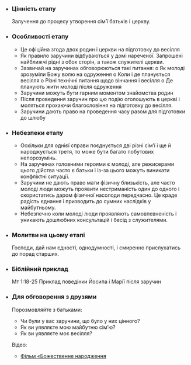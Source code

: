 -   ### Цінність етапу

    Залучення до процесу утворення сім’ї батьків і церкву.

-   ### Особливості етапу

    -   Це офіційна згода двох родин і церкви на підготовку до весілля
    -   Як правило заручини відбуваються у домі нареченої. Запрошені найближчі рідні з обох сторін, а також служителі церкви.
    -   Зазвичай на заручинах обговорюються такі питання:
        o Як молоді зрозуміли Божу волю на одруження
        o Коли і де планується весілля
        o Різні технічні питання щодо вінчання і весілля
        o Де планують жити молоді після одруження
    -   Заручини можуть бути гарним моментом знайомства родин
    -   Після проведення заручин про цю подію оголошують в церкві і моляться прохаючи благословіння на підготовку до весілля.
    -   Заручини дають право на проведення часу разом для підготовки до шлюбу

-   ### Небезпеки етапу

    -   Оскільки для однієї справи поєднується дві різні сім’ї і ще й народжується третя, то може бути багато побутових непорозумінь.
    -   На заручинах головними героями є молоді, але режисерами цього дійства часто є батьки і із-за цього можуть виникати конфліктні ситуації.
    -   Заручини не дають право мати фізичну близькість, але часто молоді люди можуть проявити нестриманість один до одного і скористатись даром фізичної насолоди передчасно. Це краде радість єднання і призводить до сумних наслідків у майбутньому.
    -   Небезпечно коли молоді люди проявляють самовпевненість і уникають дошлюбних консультацій і бесід з служителями.

-   ### Молитви на цьому етапі

    Господи, дай нам єдності, однодумності, і смиренно прислухатись до порад старших.

-   ### Біблійний приклад

    Мт 1:18-25 Приклад поведінки Йосипа і Марії після заручин

-   ### Для обговорення з друзями

    Порозмовляйте з батьками:

    -   Чи були у вас заручини, що було у них цінного?
    -   Як ви уявляєте мою майбутню сім’ю?
    -   Як ви уявляєте моє весілля?

    Відео:

    -   [Фільм «Божественне народження](https://www.youtube.com/watch?v=gu76HTJgxLI)
